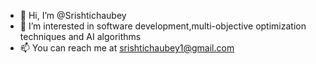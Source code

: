- 👋 Hi, I’m @Srishtichaubey
- 👀 I’m interested in software development,multi-objective optimization techniques and AI algorithms
- 📫 You can reach me at srishtichaubey1@gmail.com

<!---
Srishtichaubey/Srishtichaubey is a ✨ special ✨ repository because its `README.md` (this file) appears on your GitHub profile.
You can click the Preview link to take a look at your changes.
--->
